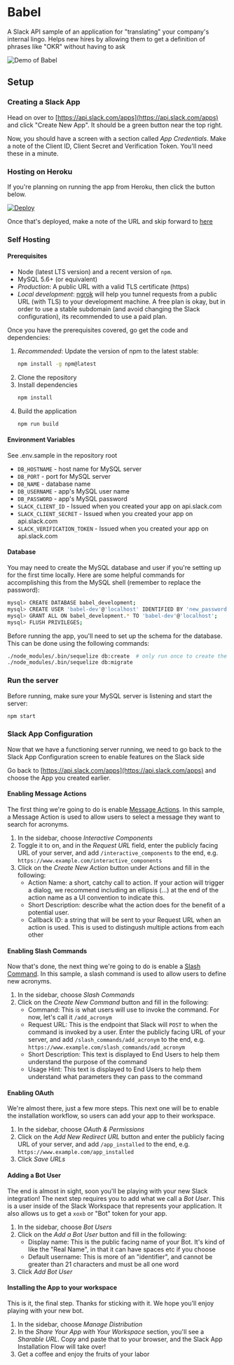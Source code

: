 # Babel

A Slack API sample of an application for "translating" your company's internal lingo. Helps new hires by allowing them to get a definition of phrases like "OKR" without having to ask

![Demo of Babel](https://github.com/slackapi/babel/raw/master/babel_demo.gif)

## Setup

### Creating a Slack App

Head on over to [https://api.slack.com/apps](https://api.slack.com/apps) and click "Create New App". It should be a green button near the top right.

Now, you should have a screen with a section called *App Credentials*. Make a note of the Client ID, Client Secret and Verification Token. You'll need these in a minute.

### Hosting on Heroku

If you're planning on running the app from Heroku, then click the button below.

[![Deploy](https://www.herokucdn.com/deploy/button.svg)](https://heroku.com/deploy)

Once that's deployed, make a note of the URL and skip forward to [here](#slack-app-configuration)

### Self Hosting

#### Prerequisites

- Node (latest LTS version) and a recent version of `npm`.
- MySQL 5.6+ (or equivalent)
- _Production_: A public URL with a valid TLS certificate (https)
- _Local development_: [ngrok](https://ngrok.com/) will help you tunnel requests from a public URL (with TLS) to your
  development machine. A free plan is okay, but in order to use a stable subdomain (and avoid changing the Slack
  configuration), its recommended to use a paid plan.

Once you have the prerequisites covered, go get the code and dependencies:

1. _Recommended_: Update the version of npm to the latest stable:
    ```bash
    npm install -g npm@latest
    ```
2. Clone the repository
3. Install dependencies
    ```bash
    npm install
    ```
4. Build the application
    ```bash
    npm run build
    ```

#### Environment Variables

See .env.sample in the repository root

- `DB_HOSTNAME` - host name for MySQL server
- `DB_PORT` - port for MySQL server
- `DB_NAME` - database name
- `DB_USERNAME` - app's MySQL user name
- `DB_PASSWORD` - app's MySQL password
- `SLACK_CLIENT_ID` - Issued when you created your app on api.slack.com
- `SLACK_CLIENT_SECRET` - Issued when you created your app on api.slack.com
- `SLACK_VERIFICATION_TOKEN` - Issued when you created your app on api.slack.com

#### Database

You may need to create the MySQL database and user if you're setting up for the first time locally. Here are some
helpful commands for accomplishing this from the MySQL shell (remember to replace the password):

```bash
mysql> CREATE DATABASE babel_development;
mysql> CREATE USER 'babel-dev'@'localhost' IDENTIFIED BY 'new_password';
mysql> GRANT ALL ON babel_development.* TO 'babel-dev'@'localhost';
mysql> FLUSH PRIVILEGES;
```

Before running the app, you'll need to set up the schema for the database. This can be done using the following commands:

```bash
./node_modules/.bin/sequelize db:create  # only run once to create the database
./node_modules/.bin/sequelize db:migrate
```

### Run the server

Before running, make sure your MySQL server is listening and start the server:

```bash
npm start
```

### Slack App Configuration

Now that we have a functioning server running, we need to go back to the Slack App Configuration screen to enable features on the Slack side

Go back to [https://api.slack.com/apps](https://api.slack.com/apps) and choose the App you created earlier.

#### Enabling Message Actions

The first thing we're going to do is enable [Message Actions](https://api.slack.com/actions). In this sample, a Message Action is used to allow users to select a message they want to search for acronyms.

1. In the sidebar, choose _Interactive Components_
2. Toggle it to on, and in the _Request URL_ field, enter the publicly facing URL of your server, and add `/interactive_components` to the end, e.g. `https://www.example.com/interactive_components`
3. Click on the _Create New Action_ button under Actions and fill in the following:
    - Action Name: a short, catchy call to action. If your action will trigger a dialog, we recommend including an ellipsis (...) at the end of the action name as a UI convention to indicate this.
    - Short Description: describe what the action does for the benefit of a potential user.
    - Callback ID: a string that will be sent to your Request URL when an action is used. This is used to distingush multiple actions from each other

#### Enabling Slash Commands

Now that's done, the next thing we're going to do is enable a [Slash Command](https://api.slack.com/slash-commands). In this sample, a slash command is used to allow users to define new acronyms.

1. In the sidebar, choose _Slash Commands_
2. Click on the _Create New Command_ button and fill in the following:
    - Command: This is what users will use to invoke the command. For now, let's call it `/add_acronym`
    - Request URL: This is the endpoint that Slack will `POST` to when the command is invoked by a user. Enter the publicly facing URL of your server, and add `/slash_commands/add_acronym` to the end, e.g. `https://www.example.com/slash_commands/add_acronym`
    - Short Description: This text is displayed to End Users to help them understand the purpose of the command
    - Usage Hint: This text is displayed to End Users to help them understand what parameters they can pass to the command

#### Enabling OAuth

We're almost there, just a few more steps. This next one will be to enable the installation workflow, so users can add your app to their workspace.

1. In the sidebar, choose _OAuth & Permissions_
2. Click on the _Add New Redirect URL_ button and enter the publicly facing URL of your server, and add `/app_installed` to the end, e.g. `https://www.example.com/app_installed`
3. Click _Save URLs_

#### Adding a Bot User

The end is almost in sight, soon you'll be playing with your new Slack integration! The next step requires you to add what we call a _Bot User_. This is a user inside of the Slack Workspace that represents your application. It also allows us to get a `xoxb` or "Bot" token for your app.

1. In the sidebar, choose _Bot Users_
2. Click on the _Add a Bot User_ button and fill in the following:
    - Display name: This is the public facing name of your Bot. It's kind of like the "Real Name", in that it can have spaces etc if you choose
    - Default username: This is more of an "identifier", and cannot be greater than 21 characters and must be all one word
3. Click _Add Bot User_

#### Installing the App to your workspace

This is it, the final step. Thanks for sticking with it. We hope you'll enjoy playing with your new bot.

1. In the sidebar, choose _Manage Distribution_
2. In the _Share Your App with Your Workspace_ section, you'll see a _Sharable URL_. Copy and paste that to your browser, and the Slack App Installation Flow will take over!
3. Get a coffee and enjoy the fruits of your labor
